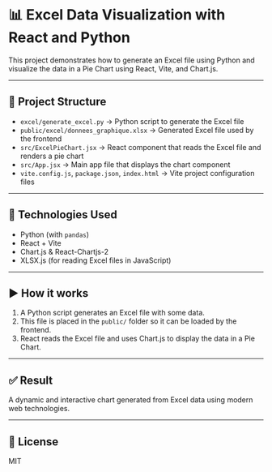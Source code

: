 # 📊 Excel Data Visualization with React and Python

This project demonstrates how to generate an Excel file using Python and visualize the data in a Pie Chart using React, Vite, and Chart.js.

---

## 📁 Project Structure

- `excel/generate_excel.py` → Python script to generate the Excel file
- `public/excel/donnees_graphique.xlsx` → Generated Excel file used by the frontend
- `src/ExcelPieChart.jsx` → React component that reads the Excel file and renders a pie chart
- `src/App.jsx` → Main app file that displays the chart component
- `vite.config.js`, `package.json`, `index.html` → Vite project configuration files

---

## 🧰 Technologies Used

- Python (with `pandas`)
- React + Vite
- Chart.js & React-Chartjs-2
- XLSX.js (for reading Excel files in JavaScript)

---

## ▶️ How it works

1. A Python script generates an Excel file with some data.
2. This file is placed in the `public/` folder so it can be loaded by the frontend.
3. React reads the Excel file and uses Chart.js to display the data in a Pie Chart.

---

## ✅ Result

A dynamic and interactive chart generated from Excel data using modern web technologies.

---

## 📜 License

MIT
